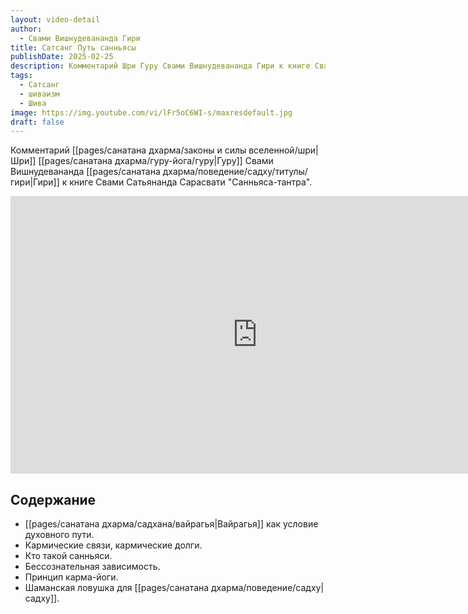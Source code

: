 ```yaml
---
layout: video-detail
author:
  - Свами Вишнудевананда Гири
title: Сатсанг Путь санньясы
publishDate: 2025-02-25
description: Комментарий Шри Гуру Свами Вишнудевананда Гири к книге Свами Сатьянанда Сарасвати "Санньяса-тантра".
tags:
  - Сатсанг
  - шиваизм
  - Шива
image: https://img.youtube.com/vi/lFr5oC6WI-s/maxresdefault.jpg
draft: false
---
```


Комментарий [[pages/санатана дхарма/законы и силы вселенной/шри|Шри]] [[pages/санатана дхарма/гуру-йога/гуру|Гуру]] Свами Вишнудевананда [[pages/санатана дхарма/поведение/садху/титулы/гири|Гири]] к книге Свами Сатьянанда Сарасвати "Санньяса-тантра".

<iframe width="790" height="444" src="https://www.youtube.com/embed/lFr5oC6WI-s" frameborder="0" allowfullscreen=""></iframe> 

## Содержание
- [[pages/санатана дхарма/садхана/вайрагья|Вайрагья]] как условие духовного пути.
- Кармические связи, кармические долги.
- Кто такой санньяси.
- Бессознательная зависимость.
- Принцип карма-йоги.
- Шаманская ловушка для [[pages/санатана дхарма/поведение/садху|садху]].
